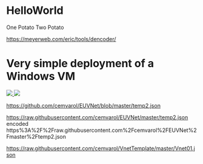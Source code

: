 # HelloWorld

One Potato Two Potato



https://meyerweb.com/eric/tools/dencoder/




# Very simple deployment of a Windows VM

<a href="https://portal.azure.com/#create/Microsoft.Template/uri/https%3A%2F%2Fraw.githubusercontent.com%2Fcemvarol%2FEUVNet%2Fmaster%2Ftemp2.json" target="_blank">
    <img src="http://azuredeploy.net/deploybutton.png"/>
</a>

<a href="http://armviz.io/#/?load=https%3A%2F%2Fgithub.com%2Frobdpartridge%2FEUVnet%2Fblob%2Fmaster%2Fnewvnet.json" target="_blank">
    <img src="http://armviz.io/visualizebutton.png"/>
</a>



https://github.com/cemvarol/EUVNet/blob/master/temp2.json



https://raw.githubusercontent.com/cemvarol/EUVNet/master/temp2.json
encoded
https%3A%2F%2Fraw.githubusercontent.com%2Fcemvarol%2FEUVNet%2Fmaster%2Ftemp2.json




https://raw.githubusercontent.com/cemvarol/VnetTemplate/master/Vnet01.json
